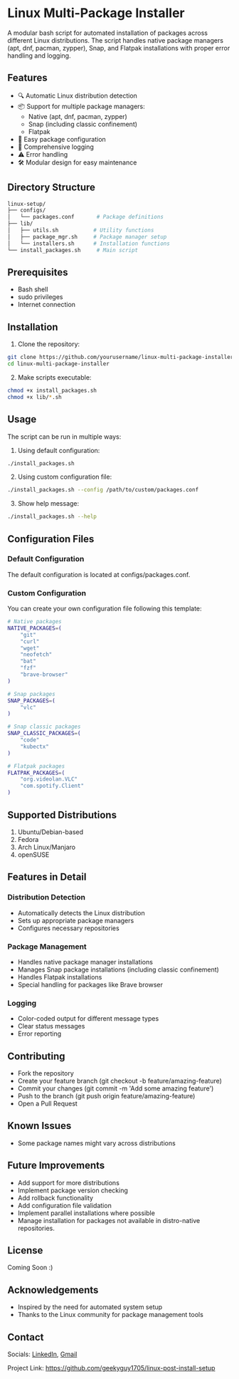 # Linux Multi-Package Installer

A modular bash script for automated installation of packages across different Linux distributions. The script handles native package managers (apt, dnf, pacman, zypper), Snap, and Flatpak installations with proper error handling and logging.

## Features

- 🔍 Automatic Linux distribution detection
- 📦 Support for multiple package managers:
  - Native (apt, dnf, pacman, zypper)
  - Snap (including classic confinement)
  - Flatpak
- 🚀 Easy package configuration
- 📝 Comprehensive logging
- ⚠️ Error handling
- 🛠️ Modular design for easy maintenance

## Directory Structure

```bash
linux-setup/
├── configs/
│   └── packages.conf       # Package definitions
├── lib/
│   ├── utils.sh           # Utility functions
│   ├── package_mgr.sh     # Package manager setup
│   └── installers.sh      # Installation functions
└── install_packages.sh     # Main script
```

## Prerequisites

- Bash shell
- sudo privileges
- Internet connection

## Installation

1. Clone the repository:
```bash
git clone https://github.com/yourusername/linux-multi-package-installer.git
cd linux-multi-package-installer
```

2. Make scripts executable:
```bash
chmod +x install_packages.sh
chmod +x lib/*.sh
```

## Usage

The script can be run in multiple ways:

1. Using default configuration:
```bash
./install_packages.sh
```
2. Using custom configuration file:
```bash
./install_packages.sh --config /path/to/custom/packages.conf
```
3. Show help message:
```bash
./install_packages.sh --help
```


## Configuration Files

### Default Configuration
The default configuration is located at configs/packages.conf.

### Custom Configuration
You can create your own configuration file following this template:
```bash
# Native packages
NATIVE_PACKAGES=(
    "git"
    "curl"
    "wget"
    "neofetch"
    "bat"
    "fzf"
    "brave-browser"
)

# Snap packages
SNAP_PACKAGES=(
    "vlc"
)

# Snap classic packages
SNAP_CLASSIC_PACKAGES=(
    "code"
    "kubectx"
)

# Flatpak packages
FLATPAK_PACKAGES=(
    "org.videolan.VLC"
    "com.spotify.Client"
)

```

## Supported Distributions

1. Ubuntu/Debian-based
2. Fedora
3. Arch Linux/Manjaro
4. openSUSE


## Features in Detail

### Distribution Detection

- Automatically detects the Linux distribution
- Sets up appropriate package managers
- Configures necessary repositories

### Package Management

- Handles native package manager installations
- Manages Snap package installations (including classic confinement)
- Handles Flatpak installations
- Special handling for packages like Brave browser

### Logging
- Color-coded output for different message types
- Clear status messages
- Error reporting

## Contributing
- Fork the repository
- Create your feature branch (git checkout -b feature/amazing-feature)
- Commit your changes (git commit -m 'Add some amazing feature')
- Push to the branch (git push origin feature/amazing-feature)
- Open a Pull Request

## Known Issues

- Some package names might vary across distributions

## Future Improvements
- Add support for more distributions
- Implement package version checking
- Add rollback functionality
- Add configuration file validation
- Implement parallel installations where possible
- Manage installation for packages not available in distro-native repositories. 

## License

Coming Soon :)

## Acknowledgements
- Inspired by the need for automated system setup
- Thanks to the Linux community for package management tools

## Contact

Socials: 
    [LinkedIn](https://www.linkedin.com/in/abhishek-laha/),
    [Gmail](mailto:abhisheklaha199@gmail.com?)

Project Link: https://github.com/geekyguy1705/linux-post-install-setup
